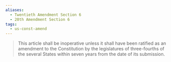 ```yaml
---
aliases:
  - Twentieth Amendment Section 6
  - 20th Amendment Section 6
tags:
  - us-const-amend
---
```

> This article shall be inoperative unless it shall have been ratified as an amendment to the Constitution by the legislatures of three-fourths of the several States within seven years from the date of its submission.

